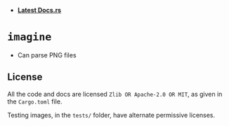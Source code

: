 
* **[Latest Docs.rs](https://docs.rs/imagine/)**

# `imagine`

* Can parse PNG files

## License

All the code and docs are licensed `Zlib OR Apache-2.0 OR MIT`, as given in the
`Cargo.toml` file.

Testing images, in the `tests/` folder, have alternate permissive licenses.
